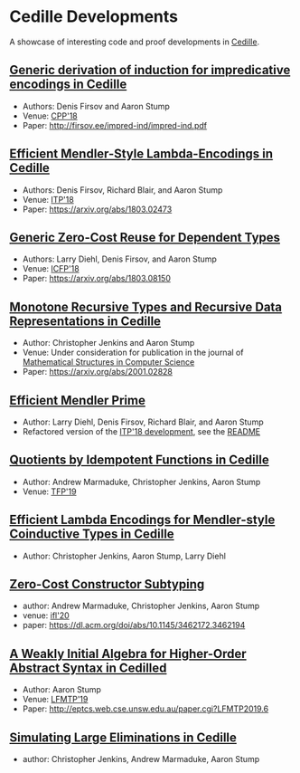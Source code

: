 # Cedille Developments
A showcase of interesting code and proof developments in [Cedille](https://github.com/cedille/cedille).

## [Generic derivation of induction for impredicative encodings in Cedille](impred-ind)
* Authors: Denis Firsov and Aaron Stump
* Venue: [CPP'18](https://popl18.sigplan.org/track/CPP-2018)
* Paper: http://firsov.ee/impred-ind/impred-ind.pdf

## [Efficient Mendler-Style Lambda-Encodings in Cedille](efficient-mendler)
* Authors: Denis Firsov, Richard Blair, and Aaron Stump
* Venue: [ITP'18](https://itp2018.inria.fr/)
* Paper: https://arxiv.org/abs/1803.02473

## [Generic Zero-Cost Reuse for Dependent Types](generic-reuse)
* Authors: Larry Diehl, Denis Firsov, and Aaron Stump
* Venue: [ICFP'18](https://conf.researchr.org/home/icfp-2018)
* Paper: https://arxiv.org/abs/1803.08150

## [Monotone Recursive Types and Recursive Data Representations in Cedille](recursive-representation-of-data)
* Author: Christopher Jenkins and Aaron Stump
* Venue: Under consideration for publication in the journal of [Mathematical Structures in Computer Science](https://www.cambridge.org/core/journals/mathematical-structures-in-computer-science)
* Paper: https://arxiv.org/abs/2001.02828

## [Efficient Mendler Prime](efficient-mendler-prime)
* Author: Larry Diehl, Denis Firsov, Richard Blair, and Aaron Stump
* Refactored version of the [ITP'18 development](efficient-mendler),
  see the [README](efficient-mendler-prime/README.md)

## [Quotients by Idempotent Functions in Cedille](idem-quotients)
* Author: Andrew Marmaduke, Christopher Jenkins, Aaron Stump
* Venue: [TFP'19](https://dblp.org/db/conf/sfp/tfp2019.html)

## [Efficient Lambda Encodings for Mendler-style Coinductive Types in Cedille](efficient-mendler-codata)
* Author: Christopher Jenkins, Aaron Stump, Larry Diehl

## [Zero-Cost Constructor Subtyping](constructor-subtyping)
* author: Andrew Marmaduke, Christopher Jenkins, Aaron Stump
* venue: [ifl'20](https://dl.acm.org/doi/abs/10.1145/3462172.3462194)
* paper: https://dl.acm.org/doi/abs/10.1145/3462172.3462194

## [A Weakly Initial Algebra for Higher-Order Abstract Syntax in Cedilled ](lfmtp19)
* Author: Aaron Stump
* Venue: [LFMTP'19](http://eptcs.web.cse.unsw.edu.au/content.cgi?LFMTP2019)
* Paper: http://eptcs.web.cse.unsw.edu.au/paper.cgi?LFMTP2019.6

## [Simulating Large Eliminations in Cedille](large-elim-sim)
* author: Christopher Jenkins, Andrew Marmaduke, Aaron Stump
